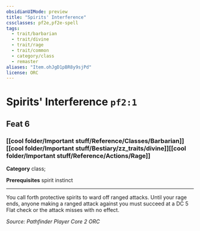 ```yaml
---
obsidianUIMode: preview
title: "Spirits' Interference"
cssclasses: pf2e,pf2e-spell
tags:
  - trait/barbarian
  - trait/divine
  - trait/rage
  - trait/common
  - category/class
  - remaster
aliases: "Item.ohJgD1pBR8y9sjPd"
license: ORC
---
```

# Spirits' Interference `pf2:1`
## Feat 6
### [[cool folder/Important stuff/Reference/Classes/Barbarian]][[cool folder/Important stuff/Bestiary/zz_traits/divine]][[cool folder/Important stuff/Reference/Actions/Rage]]

**Category** class; 



**Prerequisites** spirit instinct
* * *
You call forth protective spirits to ward off ranged attacks. Until your rage ends, anyone making a ranged attack against you must succeed at a DC 5 Flat check or the attack misses with no effect.

*Source: Pathfinder Player Core 2*
*ORC*